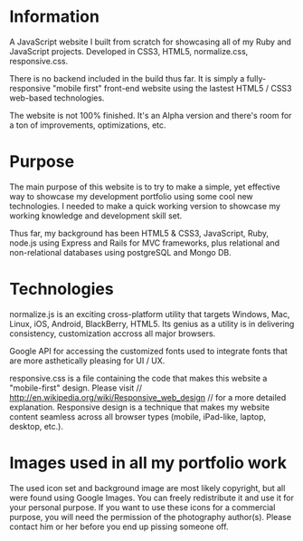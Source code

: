 Information
===============================

A JavaScript website I built from scratch for showcasing all of my Ruby and JavaScript projects. Developed in CSS3,
HTML5, normalize.css, responsive.css.

There is no backend included in the build thus far. It is simply a fully-responsive
"mobile first" front-end website using the lastest HTML5 / CSS3 web-based 
technologies.

The website is not 100% finished. It's an Alpha version and there's room for a ton of improvements,
optimizations, etc. 

Purpose
===============================
The main purpose of this website is to try to make a simple, yet effective
way to showcase my development portfolio using some cool new technologies.
I needed to make a quick working version to showcase my working knowledge and 
development skill set.

Thus far, my background has been HTML5 & CSS3, JavaScript, Ruby, node.js 
using Express and Rails for MVC frameworks, plus relational and non-relational
databases using postgreSQL and Mongo DB. 

Technologies
==============================
normalize.js is an exciting cross-platform utility that targets Windows, Mac, 
Linux, iOS, Android, BlackBerry, HTML5. Its genius as a utility is in delivering consistency,
customization accross all major browsers.

Google API for accessing the customized fonts used to integrate fonts that are more
asthetically pleasing for UI / UX.

responsive.css is a file containing the code that makes this website
a "mobile-first" design. Please visit // http://en.wikipedia.org/wiki/Responsive_web_design
// for a more detailed explanation. Responsive design is a technique that 
makes my website content seamless across all browser types (mobile, iPad-like, laptop, desktop, etc.). 


Images used in all my portfolio work
=======================================
The used icon set and background image are most likely copyright, but
all were found using Google Images.
You can freely redistribute it and use it for your personal purpose. If
you want to use these icons for a commercial purpose, you will need the
permission of the photography author(s).
Please contact him or her before you end up pissing someone off.

